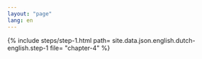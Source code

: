 ```yaml
---
layout: "page"
lang: en
---
```

{% include steps/step-1.html path= site.data.json.english.dutch-english.step-1
                      file= "chapter-4"
%}